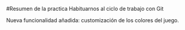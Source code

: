 #Resumen de la practica
Habituarnos al ciclo de trabajo con Git

Nueva funcionalidad añadida: customización de los colores del juego.